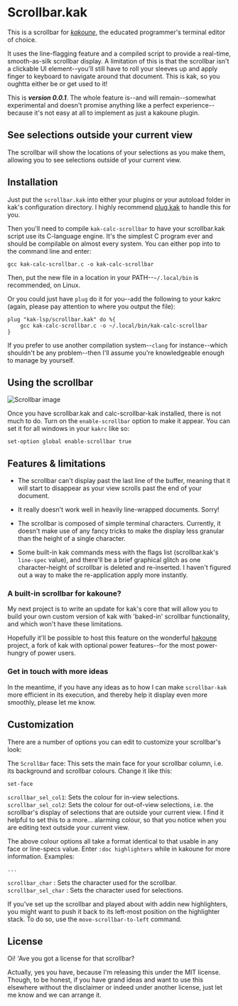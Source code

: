 # Scrollbar.kak

This is a scrollbar for [*kakoune*](https://github.com/mawww/kakoune), the educated programmer's terminal editor of choice.

It uses the line-flagging feature and a compiled script to provide a real-time, smooth-as-silk scrollbar display. A limitation of this is that the scrollbar isn't a clickable UI element--you'll still have to roll your sleeves up and apply finger to keyboard to navigate around that document. This is kak, so you oughtta either be or get used to it!

This is ***version 0.0.1***. The whole feature is--and will remain--somewhat experimental and doesn't promise anything like a perfect experience--because it's not easy at all to implement as just a kakoune plugin.

## See selections outside your current view

The scrollbar will show the locations of your selections as you make them, allowing you to see selections outside of your current view.

## Installation

Just put the `scrollbar.kak` into either your plugins or your autoload folder in kak's configuration directory. I highly recommend [plug.kak](https://github.com/andreyorst/plug.kak) to handle this for you.

Then you'll need to compile `kak-calc-scrollbar` to have your scrollbar.kak script use its C-language engine.
It's the simplest C program ever and should be compilable on almost every system. You can either pop into to the command line and enter:

```
gcc kak-calc-scrollbar.c -o kak-calc-scrollbar
```

Then, put the new file in a location in your PATH--`~/.local/bin` is recommended, on Linux.

Or you could just have `plug` do it for you--add the following to your kakrc (again, please pay attention to where you output the file):

```
plug "kak-lsp/scrollbar.kak" do %{
    gcc kak-calc-scrollbar.c -o ~/.local/bin/kak-calc-scrollbar
}
```

If you prefer to use another compilation system--`clang` for instance--which shouldn't be any problem--then I'll assume you're knowledgeable enough to manage by yourself.

## Using the scrollbar

![Scrollbar image](https://i.ibb.co/kSsjsVj/scrollbar.png)

Once you have scrollbar.kak and calc-scrollbar-kak installed, there is not much to do. Turn on the `enable-scrollbar` option to make it appear. You can set it for all windows in your `kakrc` like so:

`set-option global enable-scrollbar true`

## Features & limitations

* The scrollbar can't display past the last line of the buffer, meaning that it will start to disappear as your view scrolls past the end of your document.

* It really doesn't work well in heavily line-wrapped documents. Sorry! 

* The scrollbar is composed of simple terminal characters. Currently, it doesn't make use of any fancy tricks to make the display less granular than the height of a single character. 

* Some built-in kak commands mess with the flags list (scrollbar.kak's `line-spec` value), and there'll be a brief graphical glitch as one character-height of scrollbar is deleted and re-inserted. I haven't figured out a way to make the re-application apply more instantly.

### A built-in scrollbar for kakoune?

My next project is to write an update for kak's core that will allow you to build your own custom version of kak with 'baked-in' scrollbar functionality, and which won't have these limitations.

Hopefully it'll be possible to host this feature on the wonderful [hakoune](https://github.com/Delapouite/hakoune) project, a fork of kak with optional power features--for the most power-hungry of power users.

### Get in touch with more ideas

In the meantime, if you have any ideas as to how I can make `scrollbar-kak` more efficient in its execution, and thereby help it display even more smoothly, please let me know.

## Customization

There are a number of options you can edit to customize your scrollbar's look:

The `ScrollBar` face: This sets the main face for your scrollbar column, i.e. its background and scrollbar colours. Change it like this:

`set-face`

`scrollbar_sel_col1`: Sets the colour for in-view selections.
`scrollbar_sel_col2`: Sets the colour for out-of-view selections, i.e. the scrollbar's display of selections that are outside your current view. I find it helpful to set this to a more... alarming colour, so that you notice when you are editing text outside your current view.

The above colour options all take a format identical to that usable in any face or line-specs value. Enter `:doc highlighters` while in kakoune for more information. Examples:

`...`

`scrollbar_char` : Sets the character used for the scrollbar.
`scrollbar_sel_char` : Sets the character used for selections.

If you've set up the scrollbar and played about with addin new highlighters, you might want to push it back to its left-most position on the highlighter stack. To do so, use the `move-scrollbar-to-left` command.

## License

Oi! 'Ave you got a license for that scrollbar?

Actually, yes you have, because I'm releasing this under the MIT license. Though, to be honest, if you have grand ideas and want to use this elsewhere without the disclaimer or indeed under another license, just let me know and we can arrange it.

